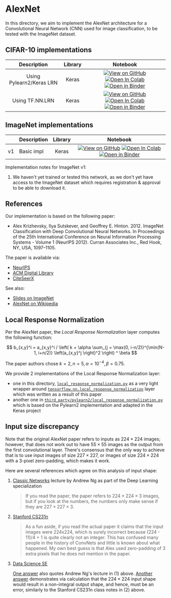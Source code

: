 # AlexNet

In this directory, we aim to implement the AlexNet architecture for a
Convolutional Neural Network (CNN) used for image classification, to be tested
with the ImageNet dataset.

## CIFAR-10 implementations

| Description | Library | Notebook |
|:-----------:|:-------:|:--------:|
| Using Pylearn2/Keras LRN | Keras | [![View on GitHub][github-badge]][github-cifar10-pylearn2-lrn] [![Open In Colab][colab-badge]][colab-cifar10-pylearn2-lrn] [![Open in Binder][binder-badge]][binder-cifar10-pylearn2-lrn] |
| Using TF.NN.LRN | Keras | [![View on GitHub][github-badge]][github-cifar10-tf-nn-lrn] [![Open In Colab][colab-badge]][colab-cifar10-tf-nn-lrn] [![Open in Binder][binder-badge]][binder-cifar10-tf-nn-lrn] |

## ImageNet implementations

|      | Description    | Library | Notebook |
|:----:| -------------- |:-------:|:--------:|
|  v1  | Basic impl     |  Keras  | [![View on GitHub][github-badge]][github-basic] [![Open In Colab][colab-badge]][colab-basic] [![Open in Binder][binder-badge]][binder-basic] |

Implementation notes for ImageNet v1:

1. We haven't yet trained or tested this network, as we don't yet have access to
   the ImageNet dataset which requires registration & approval to be able to
   download it.

## References

Our implementation is based on the following paper:

* Alex Krizhevsky, Ilya Sutskever, and Geoffrey E. Hinton. 2012. ImageNet
  Classification with Deep Convolutional Neural Networks. In Proceedings of the
  25th International Conference on Neural Information Processing Systems -
  Volume 1 (NeurIPS 2012). Curran Associates Inc., Red Hook, NY, USA, 1097–1105.

The paper is available via:

* [NeurIPS][neurips-alexnet]
* [ACM Digital Library][acm-alexnet]
* [CiteSeerX][citeseer-alexnet]

See also:

* [Slides on ImageNet][imagenet-slides]
* [AlexNet on Wikipedia][alexnet-wiki]

## Local Response Normalization

Per the AlexNet paper, the _Local Response Normalization_ layer computes the
following function:

$$
b_{x,y}^i = a_{x,y}^i /
    \left(
        k + \alpha \sum_{j = \max(0, i-n/2)}^{\min(N-1, i+n/2)}
        \left(a_{x,y}^j \right)^2
    \right) ^ \beta
$$

The paper authors chose $k = 2, n = 5, \alpha = 10^{-4}, \beta = 0.75$.

We provide 2 implementations of the Local Response Normalization layer:

* one in this directory,
  [`local_response_normalization.py`](local_response_normaliation.py) as a very
  light wrapper around [`tensorflow.nn.local_response_normalization`][tf-nn-lrn]
  layer which was written as a result of this paper
* another one in
  [`third_party/pylearn2/local_response_normalization.py`](../third_party/pylearn2/local_response_normalization.py)
  which is based on the Pylearn2 implementation and adapted in the Keras project

## Input size discrepancy

Note that the original AlexNet paper refers to inputs as $224 \times 224$
images; however, that does not work out to have $55 \times 55$ images as the
output from the first convolutional layer. There's consensus that the only way
to achieve that is to use input images of size $227 \times 227$, or images of
size $224 \times 224$ with a 3-pixel zero-padding, which makes it work.

Here are several references which agree on this analysis of input shape:

1. [Classic Networks][classic-networks] lecture by Andrew Ng as part of the Deep
   Learning specialization

   > If you read the paper, the paper refers to $224 \times 224 \times 3$
   > images, but if you look at the numbers, the numbers only make sense if they
   > are $227 \times 227 \times 3$.

2. [Stanford CS231n][stanford-cs231n]

   > As a fun aside, if you read the actual paper it claims that the input
   > images were 224x224, which is surely incorrect because (224 - 11)/4 + 1 is
   > quite clearly not an integer. This has confused many people in the history
   > of ConvNets and little is known about what happened. My own best guess is
   > that Alex used zero-padding of 3 extra pixels that he does not mention in
   > the paper.

3. [Data Science SE][ds-se-q]

   [One answer][ds-se-a1] also quotes Andrew Ng's lecture in (1) above. [Another
   answer][ds-se-a2] demonstrates via calculation that the $224 \times 224$
   input shape would result in a non-integral output shape, and hence, must be
   an error, similarly to the Stanford CS231n class notes in (2) above.

[github-badge]: https://img.shields.io/badge/View-on%20GitHub-blue?logo=GitHub
[colab-badge]: https://colab.research.google.com/assets/colab-badge.svg
[binder-badge]: https://static.mybinder.org/badge_logo.svg

[github-cifar10-pylearn2-lrn]: AlexNet_for_CIFAR-10_with_Pylearn2_Keras_LRN.ipynb
[colab-cifar10-pylearn2-lrn]: https://colab.research.google.com/github/mbrukman/reimplementing-ml-papers/blob/main/alexnet/AlexNet_for_CIFAR-10_with_Pylearn2_Keras_LRN.ipynb
[binder-cifar10-pylearn2-lrn]: https://mybinder.org/v2/gh/mbrukman/reimplementing-ml-papers/main?filepath=alexnet/AlexNet_for_CIFAR-10_with_Pylearn2_Keras_LRN.ipynb

[github-cifar10-tf-nn-lrn]: AlexNet_for_CIFAR-10_in_Keras_with_tf_nn_LocalResponseNormalization.ipynb
[colab-cifar10-tf-nn-lrn]: https://colab.research.google.com/github/mbrukman/reimplementing-ml-papers/blob/main/alexnet/AlexNet_for_CIFAR-10_in_Keras_with_tf_nn_LocalResponseNormalization.ipynb
[binder-cifar10-tf-nn-lrn]: https://mybinder.org/v2/gh/mbrukman/reimplementing-ml-papers/main?filepath=alexnet/AlexNet_for_CIFAR-10_in_Keras_with_tf_nn_LocalResponseNormalization.ipynb

[github-basic]: Basic_AlexNet_in_Keras.ipynb
[colab-basic]: https://colab.research.google.com/github/mbrukman/reimplementing-ml-papers/blob/main/alexnet/Basic_AlexNet_in_Keras.ipynb
[binder-basic]: https://mybinder.org/v2/gh/mbrukman/reimplementing-ml-papers/main?filepath=alexnet/Basic_AlexNet_in_Keras.ipynb

[neurips-alexnet]: https://papers.nips.cc/paper/2012/hash/c399862d3b9d6b76c8436e924a68c45b-Abstract.html
[acm-alexnet]: https://dl.acm.org/doi/10.5555/2999134.2999257
[citeseer-alexnet]: http://citeseerx.ist.psu.edu/viewdoc/summary?doi=10.1.1.299.205

[imagenet-slides]: https://image-net.org/static_files/files/supervision.pdf
[alexnet-wiki]: https://en.wikipedia.org/wiki/AlexNet

[classic-networks]: https://youtu.be/dZVkygnKh1M?t=421
[stanford-cs231n]: https://cs231n.github.io/convolutional-networks/
[ds-se-q]: https://datascience.stackexchange.com/q/29245/14971
[ds-se-a1]: https://datascience.stackexchange.com/a/29247/14971
[ds-se-a2]: https://datascience.stackexchange.com/a/97005/14971

[tf-nn-lrn]: https://www.tensorflow.org/api_docs/python/tf/nn/local_response_normalization
